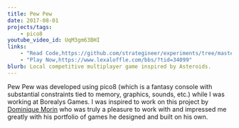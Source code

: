 ```yaml
---
title: Pew Pew
date: 2017-08-01
projects/tags:
    - pico8
youtube_video_id: UqM3gm63BHI
links:
    - "Read Code,https://github.com/strategineer/experiments/tree/master/2017/11/pico-games"
    - "Play Now,https://www.lexaloffle.com/bbs/?tid=34099"
blurb: Local competitive multiplayer game inspired by Asteroids.
---
```

Pew Pew was developed using pico8 (which is a fantasy console with substantial constraints tied to memory, graphics, sounds, etc.) while I was working at Borealys Games. I was inspired to work on this project by [Dominique Morin](https://www.linkedin.com/in/dominique-morin-71331621) who was truly a pleasure to work with and impressed me greatly with his portfolio of games he designed and built on his own.
